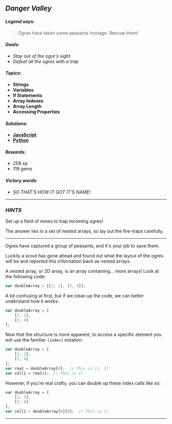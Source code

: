 ## _Danger Valley_

#### _Legend says:_
> Ogres have taken some peasants hostage. Rescue them!

#### _Goals:_
+ _Stay out of the ogre's sight_
+ _Defeat all the ogres with a trap_

#### _Topics:_
+ **Strings**
+ **Variables**
+ **If Statements**
+ **Array Indexes**
+ **Array Length**
+ **Accessing Properties**

#### _Solutions:_
+ **[JavaScript](dangerValley.js)**
+ **[Python](danger_valley.py)**

#### _Rewards:_
+ 259 xp
+ 119 gems

#### _Victory words:_
+ _SO THAT'S HOW IT GOT IT'S NAME!_

___

### _HINTS_

Set up a field of mines to trap incoming ogres!

The answer lies in a set of nested arrays, so lay out the fire-traps carefully.

___

Ogres have captured a group of peasants, and it's your job to save them.

Luckily a scout has gone ahead and found out what the layout of the ogres will be and reported this information back as nested arrays.

A nested array, or 2D array, is an array containing... more arrays! Look at the following code:

```javascript
var doubleArray = [[1, 2], [3, 4]];
```

A bit confusing at first, but if we clean up the code, we can better understand how it works:

```javascript
var doubleArray = [
    [1, 2],
    [3, 4]
];
```

Now that the structure is more apparent, to access a specific element you will use the familiar `[index]` notation:

```javascript
var doubleArray = [
    [1, 2],
    [3, 4]
];
var row1 = doubleArray[0];  // This is [1, 2]!
var cell1 = row[0];  // This is 1!
```

However, if you're real crafty, you can double up these index calls like so:

```javascript
var doubleArray = [
    [1, 2],
    [3, 4]
];
var cell1 = doubleArray[0][0];  // This is 1!
```


___

